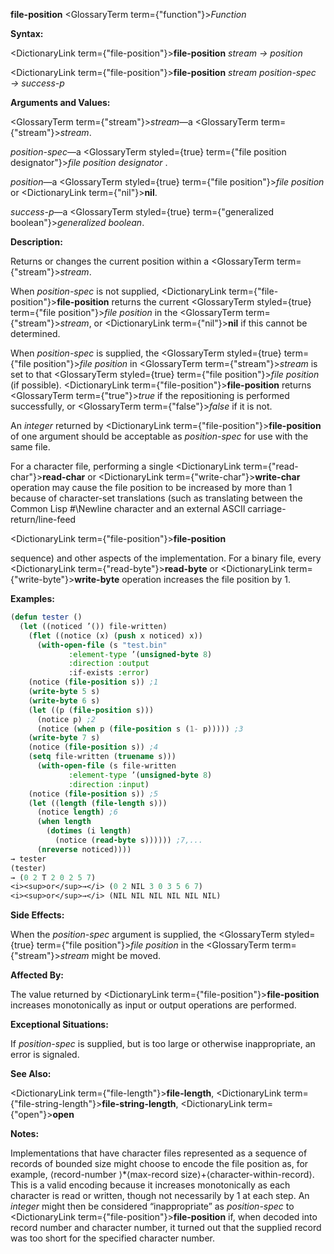 **file-position** <GlossaryTerm  term={"function"}><i>Function</i></GlossaryTerm> 



**Syntax:** 



<DictionaryLink  term={"file-position"}><b>file-position</b></DictionaryLink> *stream → position* 



<DictionaryLink  term={"file-position"}><b>file-position</b></DictionaryLink> *stream position-spec → success-p* 



**Arguments and Values:** 



<GlossaryTerm  term={"stream"}><i>stream</i></GlossaryTerm>—a <GlossaryTerm  term={"stream"}><i>stream</i></GlossaryTerm>. 



*position-spec*—a <GlossaryTerm styled={true} term={"file position designator"}><i>file position designator</i></GlossaryTerm> . 



*position*—a <GlossaryTerm styled={true} term={"file position"}><i>file position</i></GlossaryTerm> or <DictionaryLink  term={"nil"}><b>nil</b></DictionaryLink>. 



*success-p*—a <GlossaryTerm styled={true} term={"generalized boolean"}><i>generalized boolean</i></GlossaryTerm>. 



**Description:** 



Returns or changes the current position within a <GlossaryTerm  term={"stream"}><i>stream</i></GlossaryTerm>. 



When *position-spec* is not supplied, <DictionaryLink  term={"file-position"}><b>file-position</b></DictionaryLink> returns the current <GlossaryTerm styled={true} term={"file position"}><i>file position</i></GlossaryTerm> in the <GlossaryTerm  term={"stream"}><i>stream</i></GlossaryTerm>, or <DictionaryLink  term={"nil"}><b>nil</b></DictionaryLink> if this cannot be determined. 



When *position-spec* is supplied, the <GlossaryTerm styled={true} term={"file position"}><i>file position</i></GlossaryTerm> in <GlossaryTerm  term={"stream"}><i>stream</i></GlossaryTerm> is set to that <GlossaryTerm styled={true} term={"file position"}><i>file position</i></GlossaryTerm> (if possible). <DictionaryLink  term={"file-position"}><b>file-position</b></DictionaryLink> returns <GlossaryTerm  term={"true"}><i>true</i></GlossaryTerm> if the repositioning is performed successfully, or <GlossaryTerm  term={"false"}><i>false</i></GlossaryTerm> if it is not. 



An *integer* returned by <DictionaryLink  term={"file-position"}><b>file-position</b></DictionaryLink> of one argument should be acceptable as *position-spec* for use with the same file. 



For a character file, performing a single <DictionaryLink  term={"read-char"}><b>read-char</b></DictionaryLink> or <DictionaryLink  term={"write-char"}><b>write-char</b></DictionaryLink> operation may cause the file position to be increased by more than 1 because of character-set translations (such as translating between the Common Lisp #\Newline character and an external ASCII carriage-return/line-feed 







 



 



<DictionaryLink  term={"file-position"}><b>file-position</b></DictionaryLink> 



sequence) and other aspects of the implementation. For a binary file, every <DictionaryLink  term={"read-byte"}><b>read-byte</b></DictionaryLink> or <DictionaryLink  term={"write-byte"}><b>write-byte</b></DictionaryLink> operation increases the file position by 1. 



**Examples:**
```lisp
(defun tester () 
  (let ((noticed ’()) file-written) 
    (flet ((notice (x) (push x noticed) x)) 
      (with-open-file (s "test.bin" 
			 :element-type ’(unsigned-byte 8) 
			 :direction :output 
			 :if-exists :error) 
	(notice (file-position s)) ;1 
	(write-byte 5 s) 
	(write-byte 6 s) 
	(let ((p (file-position s))) 
	  (notice p) ;2 
	  (notice (when p (file-position s (1- p))))) ;3 
	(write-byte 7 s) 
	(notice (file-position s)) ;4 
	(setq file-written (truename s))) 
      (with-open-file (s file-written 
			 :element-type ’(unsigned-byte 8) 
			 :direction :input) 
	(notice (file-position s)) ;5 
	(let ((length (file-length s))) 
	  (notice length) ;6 
	  (when length 
	    (dotimes (i length) 
	      (notice (read-byte s)))))) ;7,... 
      (nreverse noticed)))) 
→ tester 
(tester) 
→ (0 2 T 2 0 2 5 7) 
<i><sup>or</sup>→</i> (0 2 NIL 3 0 3 5 6 7) 
<i><sup>or</sup>→</i> (NIL NIL NIL NIL NIL NIL) 
```
**Side Effects:** 



When the *position-spec* argument is supplied, the <GlossaryTerm styled={true} term={"file position"}><i>file position</i></GlossaryTerm> in the <GlossaryTerm  term={"stream"}><i>stream</i></GlossaryTerm> might be moved. 



**Affected By:** 



The value returned by <DictionaryLink  term={"file-position"}><b>file-position</b></DictionaryLink> increases monotonically as input or output operations are performed. 







 



 



**Exceptional Situations:** 



If *position-spec* is supplied, but is too large or otherwise inappropriate, an error is signaled. 



**See Also:** 



<DictionaryLink  term={"file-length"}><b>file-length</b></DictionaryLink>, <DictionaryLink  term={"file-string-length"}><b>file-string-length</b></DictionaryLink>, <DictionaryLink  term={"open"}><b>open</b></DictionaryLink> 



**Notes:** 



Implementations that have character files represented as a sequence of records of bounded size might choose to encode the file position as, for example, ⟨record-number ⟩\*⟨max-record size⟩+⟨character-within-record⟩. This is a valid encoding because it increases monotonically as each character is read or written, though not necessarily by 1 at each step. An *integer* might then be considered “inappropriate” as *position-spec* to <DictionaryLink  term={"file-position"}><b>file-position</b></DictionaryLink> if, when decoded into record number and character number, it turned out that the supplied record was too short for the specified character number. 



